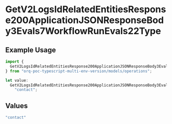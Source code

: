 # GetV2LogsIdRelatedEntitiesResponse200ApplicationJSONResponseBody3Evals7WorkflowRunEvals22Type

## Example Usage

```typescript
import {
  GetV2LogsIdRelatedEntitiesResponse200ApplicationJSONResponseBody3Evals7WorkflowRunEvals22Type,
} from "orq-poc-typescript-multi-env-version/models/operations";

let value:
  GetV2LogsIdRelatedEntitiesResponse200ApplicationJSONResponseBody3Evals7WorkflowRunEvals22Type =
    "contact";
```

## Values

```typescript
"contact"
```